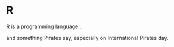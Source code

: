 # R

R is a programming language...

and something Pirates say, especially on International Pirates day.
